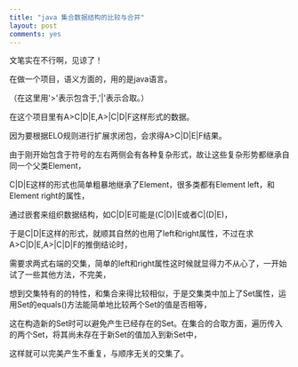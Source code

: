 ```yaml
---
title: "java 集合数据结构的比较与合并"
layout: post
comments: yes
---
```


文笔实在不行啊，见谅了！

在做一个项目，语义方面的，用的是java语言。

（在这里用'>'表示包含于,'|'表示合取。）

在这个项目里有A>C|D|E,A>|C|D|F这样形式的数据。

因为要根据ELO规则进行扩展求闭包，会求得A>C|D|E|F结果。

由于刚开始包含于符号的左右两侧会有各种复杂形式，故让这些复杂形势都继承自同一个父类Element，

C|D|E这样的形式也简单粗暴地继承了Element，很多类都有Element left，和Element right的属性，

通过嵌套来组织数据结构，如C|D|E可能是(C|D)|E或者C|(D|E)，

于是C|D|E这样的形式，就顺其自然的也用了left和right属性，不过在求A>C|D|E,A>|C|D|F的推倒结论时，

需要求两式右端的交集，简单的left和right属性这时候就显得力不从心了，一开始试了一些其他方法，不完美，

想到交集特有的的特性，和集合来得比较相似，于是交集类中加上了Set<Element>属性，运用Set的equals()方法能简单地比较两个Set的值是否相等，

这在构造新的Set时可以避免产生已经存在的Set。在集合的合取方面，遍历传入的两个Set，将其尚未存在于新Set的值加入到新Set中，

这样就可以完美产生不重复，与顺序无关的交集了。






